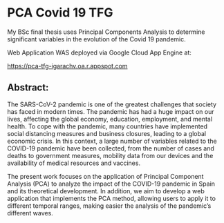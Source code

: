 # PCA Covid 19 TFG
My BSc final thesis uses Principal Components Analysis to determine significant variables in the evolution of the Covid 19 pandemic.

Web Application WAS deployed via Google Cloud App Engine at:

https://pca-tfg-igarachv.oa.r.appspot.com

## Abstract:

The SARS-CoV-2 pandemic is one of the greatest challenges that society has faced in modern times. The pandemic has had a huge impact on our lives, affecting the global economy, education, employment, and mental health. To cope with the pandemic, many countries have implemented social distancing measures and business closures, leading to a global economic crisis. In this context, a large number of variables related to the COVID-19 pandemic have been collected, from the number of cases and deaths to government measures, mobility data from our devices and the availability of medical resources and vaccines.

The present work focuses on the application of Principal Component Analysis (PCA) to analyze the impact of the COVID-19 pandemic in Spain and its theoretical development. In addition, we aim to develop a web application that implements the PCA method, allowing users to apply it to different temporal ranges, making easier the analysis of the pandemic’s different waves.
